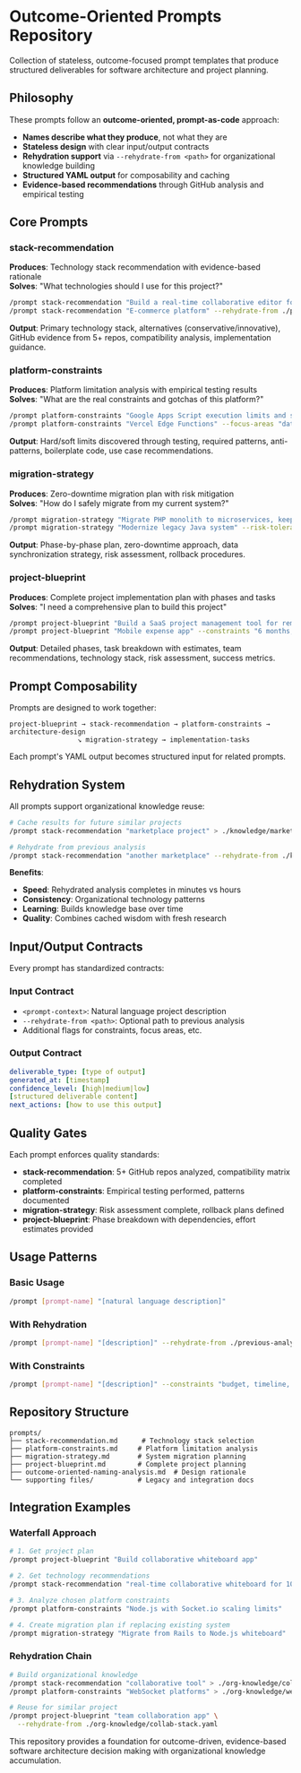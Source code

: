 # Outcome-Oriented Prompts Repository

Collection of stateless, outcome-focused prompt templates that produce structured deliverables for software architecture and project planning.

## Philosophy

These prompts follow an **outcome-oriented, prompt-as-code** approach:

- **Names describe what they produce**, not what they are
- **Stateless design** with clear input/output contracts  
- **Rehydration support** via `--rehydrate-from <path>` for organizational knowledge building
- **Structured YAML output** for composability and caching
- **Evidence-based recommendations** through GitHub analysis and empirical testing

## Core Prompts

### stack-recommendation
**Produces**: Technology stack recommendation with evidence-based rationale  
**Solves**: "What technologies should I use for this project?"

```bash
/prompt stack-recommendation "Build a real-time collaborative editor for 1000 users"
/prompt stack-recommendation "E-commerce platform" --rehydrate-from ./previous-analysis/marketplace.yaml
```

**Output**: Primary technology stack, alternatives (conservative/innovative), GitHub evidence from 5+ repos, compatibility analysis, implementation guidance.

### platform-constraints  
**Produces**: Platform limitation analysis with empirical testing results  
**Solves**: "What are the real constraints and gotchas of this platform?"

```bash
/prompt platform-constraints "Google Apps Script execution limits and state management"
/prompt platform-constraints "Vercel Edge Functions" --focus-areas "database,scaling"
```

**Output**: Hard/soft limits discovered through testing, required patterns, anti-patterns, boilerplate code, use case recommendations.

### migration-strategy
**Produces**: Zero-downtime migration plan with risk mitigation  
**Solves**: "How do I safely migrate from my current system?"

```bash
/prompt migration-strategy "Migrate PHP monolith to microservices, keep running during migration"
/prompt migration-strategy "Modernize legacy Java system" --risk-tolerance conservative
```

**Output**: Phase-by-phase plan, zero-downtime approach, data synchronization strategy, risk assessment, rollback procedures.

### project-blueprint
**Produces**: Complete project implementation plan with phases and tasks  
**Solves**: "I need a comprehensive plan to build this project"

```bash
/prompt project-blueprint "Build a SaaS project management tool for remote teams"
/prompt project-blueprint "Mobile expense app" --constraints "6 months, 2 person team"
```

**Output**: Detailed phases, task breakdown with estimates, team recommendations, technology stack, risk assessment, success metrics.

## Prompt Composability

Prompts are designed to work together:

```
project-blueprint → stack-recommendation → platform-constraints → architecture-design
                 ↘ migration-strategy → implementation-tasks
```

Each prompt's YAML output becomes structured input for related prompts.

## Rehydration System

All prompts support organizational knowledge reuse:

```bash
# Cache results for future similar projects
/prompt stack-recommendation "marketplace project" > ./knowledge/marketplace-stack.yaml

# Rehydrate from previous analysis  
/prompt stack-recommendation "another marketplace" --rehydrate-from ./knowledge/marketplace-stack.yaml
```

**Benefits**:
- **Speed**: Rehydrated analysis completes in minutes vs hours
- **Consistency**: Organizational technology patterns  
- **Learning**: Builds knowledge base over time
- **Quality**: Combines cached wisdom with fresh research

## Input/Output Contracts

Every prompt has standardized contracts:

### Input Contract
- `<prompt-context>`: Natural language project description
- `--rehydrate-from <path>`: Optional path to previous analysis
- Additional flags for constraints, focus areas, etc.

### Output Contract
```yaml
deliverable_type: [type of output]
generated_at: [timestamp]
confidence_level: [high|medium|low]
[structured deliverable content]
next_actions: [how to use this output]
```

## Quality Gates

Each prompt enforces quality standards:
- **stack-recommendation**: 5+ GitHub repos analyzed, compatibility matrix completed
- **platform-constraints**: Empirical testing performed, patterns documented  
- **migration-strategy**: Risk assessment complete, rollback plans defined
- **project-blueprint**: Phase breakdown with dependencies, effort estimates provided

## Usage Patterns

### Basic Usage
```bash
/prompt [prompt-name] "[natural language description]"
```

### With Rehydration
```bash  
/prompt [prompt-name] "[description]" --rehydrate-from ./previous-analysis/file.yaml
```

### With Constraints
```bash
/prompt [prompt-name] "[description]" --constraints "budget, timeline, team size"
```

## Repository Structure

```
prompts/
├── stack-recommendation.md      # Technology stack selection
├── platform-constraints.md     # Platform limitation analysis  
├── migration-strategy.md       # System migration planning
├── project-blueprint.md        # Complete project planning
├── outcome-oriented-naming-analysis.md  # Design rationale
└── supporting files/           # Legacy and integration docs
```

## Integration Examples

### Waterfall Approach
```bash
# 1. Get project plan
/prompt project-blueprint "Build collaborative whiteboard app"

# 2. Get technology recommendations  
/prompt stack-recommendation "real-time collaborative whiteboard for 100 users"

# 3. Analyze chosen platform constraints
/prompt platform-constraints "Node.js with Socket.io scaling limits"

# 4. Create migration plan if replacing existing system
/prompt migration-strategy "Migrate from Rails to Node.js whiteboard"
```

### Rehydration Chain
```bash
# Build organizational knowledge
/prompt stack-recommendation "collaborative tool" > ./org-knowledge/collab-stack.yaml
/prompt platform-constraints "WebSocket platforms" > ./org-knowledge/websocket-limits.yaml

# Reuse for similar project
/prompt project-blueprint "team collaboration app" \
  --rehydrate-from ./org-knowledge/collab-stack.yaml
```

This repository provides a foundation for outcome-driven, evidence-based software architecture decision making with organizational knowledge accumulation.